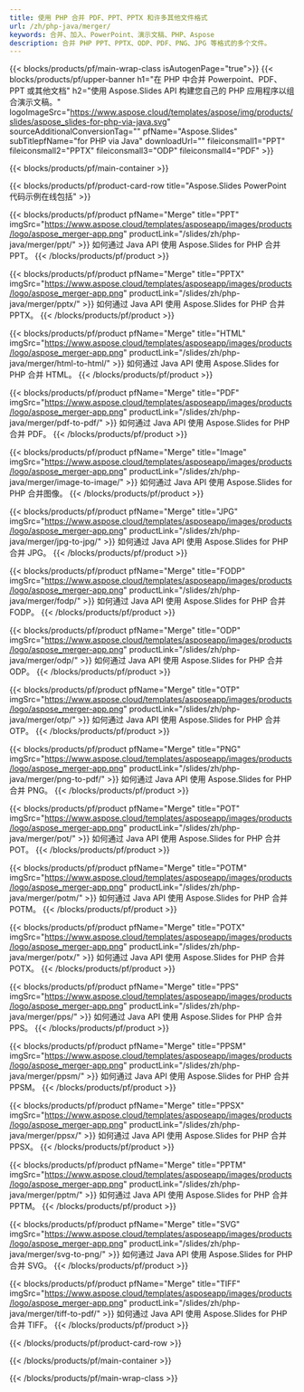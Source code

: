 ```yaml
---
title: 使用 PHP 合并 PDF、PPT、PPTX 和许多其他文件格式
url: /zh/php-java/merger/
keywords: 合并、加入、PowerPoint、演示文稿、PHP、Aspose
description: 合并 PHP PPT、PPTX、ODP、PDF、PNG、JPG 等格式的多个文件。
---
```


{{< blocks/products/pf/main-wrap-class isAutogenPage="true">}}
{{< blocks/products/pf/upper-banner h1="在 PHP 中合并 Powerpoint、PDF、PPT 或其他文档" h2="使用 Aspose.Slides API 构建您自己的 PHP 应用程序以组合演示文稿。" logoImageSrc="https://www.aspose.cloud/templates/aspose/img/products/slides/aspose_slides-for-php-via-java.svg" sourceAdditionalConversionTag="" pfName="Aspose.Slides" subTitlepfName="for PHP via Java" downloadUrl="" fileiconsmall1="PPT" fileiconsmall2="PPTX" fileiconsmall3="ODP" fileiconsmall4="PDF" >}}

{{< blocks/products/pf/main-container >}}

{{< blocks/products/pf/product-card-row title="Aspose.Slides PowerPoint 代码示例在线包括" >}}

{{< blocks/products/pf/product pfName="Merge" title="PPT" imgSrc="https://www.aspose.cloud/templates/asposeapp/images/products/logo/aspose_merger-app.png" productLink="/slides/zh/php-java/merger/ppt/" >}}
如何通过 Java API 使用 Aspose.Slides for PHP 合并 PPT。
{{< /blocks/products/pf/product >}}

{{< blocks/products/pf/product pfName="Merge" title="PPTX" imgSrc="https://www.aspose.cloud/templates/asposeapp/images/products/logo/aspose_merger-app.png" productLink="/slides/zh/php-java/merger/pptx/" >}}
如何通过 Java API 使用 Aspose.Slides for PHP 合并 PPTX。
{{< /blocks/products/pf/product >}}

{{< blocks/products/pf/product pfName="Merge" title="HTML" imgSrc="https://www.aspose.cloud/templates/asposeapp/images/products/logo/aspose_merger-app.png" productLink="/slides/zh/php-java/merger/html-to-html/" >}}
如何通过 Java API 使用 Aspose.Slides for PHP 合并 HTML。
{{< /blocks/products/pf/product >}}

{{< blocks/products/pf/product pfName="Merge" title="PDF" imgSrc="https://www.aspose.cloud/templates/asposeapp/images/products/logo/aspose_merger-app.png" productLink="/slides/zh/php-java/merger/pdf-to-pdf/" >}}
如何通过 Java API 使用 Aspose.Slides for PHP 合并 PDF。
{{< /blocks/products/pf/product >}}

{{< blocks/products/pf/product pfName="Merge" title="Image" imgSrc="https://www.aspose.cloud/templates/asposeapp/images/products/logo/aspose_merger-app.png" productLink="/slides/zh/php-java/merger/image-to-image/" >}}
如何通过 Java API 使用 Aspose.Slides for PHP 合并图像。
{{< /blocks/products/pf/product >}}

{{< blocks/products/pf/product pfName="Merge" title="JPG" imgSrc="https://www.aspose.cloud/templates/asposeapp/images/products/logo/aspose_merger-app.png" productLink="/slides/zh/php-java/merger/jpg-to-jpg/" >}}
如何通过 Java API 使用 Aspose.Slides for PHP 合并 JPG。
{{< /blocks/products/pf/product >}}

{{< blocks/products/pf/product pfName="Merge" title="FODP" imgSrc="https://www.aspose.cloud/templates/asposeapp/images/products/logo/aspose_merger-app.png" productLink="/slides/zh/php-java/merger/fodp/" >}}
如何通过 Java API 使用 Aspose.Slides for PHP 合并 FODP。
{{< /blocks/products/pf/product >}}

{{< blocks/products/pf/product pfName="Merge" title="ODP" imgSrc="https://www.aspose.cloud/templates/asposeapp/images/products/logo/aspose_merger-app.png" productLink="/slides/zh/php-java/merger/odp/" >}}
如何通过 Java API 使用 Aspose.Slides for PHP 合并 ODP。
{{< /blocks/products/pf/product >}}

{{< blocks/products/pf/product pfName="Merge" title="OTP" imgSrc="https://www.aspose.cloud/templates/asposeapp/images/products/logo/aspose_merger-app.png" productLink="/slides/zh/php-java/merger/otp/" >}}
如何通过 Java API 使用 Aspose.Slides for PHP 合并 OTP。
{{< /blocks/products/pf/product >}}

{{< blocks/products/pf/product pfName="Merge" title="PNG" imgSrc="https://www.aspose.cloud/templates/asposeapp/images/products/logo/aspose_merger-app.png" productLink="/slides/zh/php-java/merger/png-to-pdf/" >}}
如何通过 Java API 使用 Aspose.Slides for PHP 合并 PNG。
{{< /blocks/products/pf/product >}}

{{< blocks/products/pf/product pfName="Merge" title="POT" imgSrc="https://www.aspose.cloud/templates/asposeapp/images/products/logo/aspose_merger-app.png" productLink="/slides/zh/php-java/merger/pot/" >}}
如何通过 Java API 使用 Aspose.Slides for PHP 合并 POT。
{{< /blocks/products/pf/product >}}

{{< blocks/products/pf/product pfName="Merge" title="POTM" imgSrc="https://www.aspose.cloud/templates/asposeapp/images/products/logo/aspose_merger-app.png" productLink="/slides/zh/php-java/merger/potm/" >}}
如何通过 Java API 使用 Aspose.Slides for PHP 合并 POTM。
{{< /blocks/products/pf/product >}}

{{< blocks/products/pf/product pfName="Merge" title="POTX" imgSrc="https://www.aspose.cloud/templates/asposeapp/images/products/logo/aspose_merger-app.png" productLink="/slides/zh/php-java/merger/potx/" >}}
如何通过 Java API 使用 Aspose.Slides for PHP 合并 POTX。
{{< /blocks/products/pf/product >}}

{{< blocks/products/pf/product pfName="Merge" title="PPS" imgSrc="https://www.aspose.cloud/templates/asposeapp/images/products/logo/aspose_merger-app.png" productLink="/slides/zh/php-java/merger/pps/" >}}
如何通过 Java API 使用 Aspose.Slides for PHP 合并 PPS。
{{< /blocks/products/pf/product >}}

{{< blocks/products/pf/product pfName="Merge" title="PPSM" imgSrc="https://www.aspose.cloud/templates/asposeapp/images/products/logo/aspose_merger-app.png" productLink="/slides/zh/php-java/merger/ppsm/" >}}
如何通过 Java API 使用 Aspose.Slides for PHP 合并 PPSM。
{{< /blocks/products/pf/product >}}

{{< blocks/products/pf/product pfName="Merge" title="PPSX" imgSrc="https://www.aspose.cloud/templates/asposeapp/images/products/logo/aspose_merger-app.png" productLink="/slides/zh/php-java/merger/ppsx/" >}}
如何通过 Java API 使用 Aspose.Slides for PHP 合并 PPSX。
{{< /blocks/products/pf/product >}}

{{< blocks/products/pf/product pfName="Merge" title="PPTM" imgSrc="https://www.aspose.cloud/templates/asposeapp/images/products/logo/aspose_merger-app.png" productLink="/slides/zh/php-java/merger/pptm/" >}}
如何通过 Java API 使用 Aspose.Slides for PHP 合并 PPTM。
{{< /blocks/products/pf/product >}}

{{< blocks/products/pf/product pfName="Merge" title="SVG" imgSrc="https://www.aspose.cloud/templates/asposeapp/images/products/logo/aspose_merger-app.png" productLink="/slides/zh/php-java/merger/svg-to-png/" >}}
如何通过 Java API 使用 Aspose.Slides for PHP 合并 SVG。
{{< /blocks/products/pf/product >}}

{{< blocks/products/pf/product pfName="Merge" title="TIFF" imgSrc="https://www.aspose.cloud/templates/asposeapp/images/products/logo/aspose_merger-app.png" productLink="/slides/zh/php-java/merger/tiff-to-pdf/" >}}
如何通过 Java API 使用 Aspose.Slides for PHP 合并 TIFF。
{{< /blocks/products/pf/product >}}

{{< /blocks/products/pf/product-card-row >}}

{{< /blocks/products/pf/main-container >}}
    
{{< /blocks/products/pf/main-wrap-class >}}
